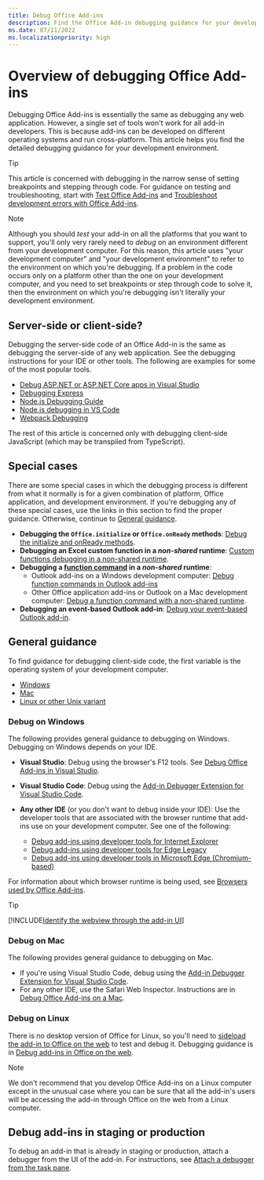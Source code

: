 ```yaml
---
title: Debug Office Add-ins
description: Find the Office Add-in debugging guidance for your development environment.
ms.date: 07/11/2022
ms.localizationpriority: high
---
```


# Overview of debugging Office Add-ins

Debugging Office Add-ins is essentially the same as debugging any web application. However, a single set of tools won't work for all add-in developers. This is because add-ins can be developed on different operating systems and run cross-platform. This article helps you find the detailed debugging guidance for your development environment.

> [!TIP]
> This article is concerned with debugging in the narrow sense of setting breakpoints and stepping through code. For guidance on testing and troubleshooting, start with [Test Office Add-ins](test-debug-office-add-ins.md) and [Troubleshoot development errors with Office Add-ins](troubleshoot-development-errors.md).

> [!NOTE]
> Although you should *test* your add-in on all the platforms that you want to support, you'll only very rarely need to *debug* on an environment different from your development computer. For this reason, this article uses "your development computer" and "your development environment" to refer to the environment on which you're debugging. If a problem in the code occurs only on a platform other than the one on your development computer, and you need to set breakpoints or step through code to solve it, then the environment on which you're debugging isn't literally your development environment.

## Server-side or client-side?

Debugging the server-side code of an Office Add-in is the same as debugging the server-side of any web application. See the debugging instructions for your IDE or other tools. The following are examples for some of the most popular tools.

- [Debug ASP.NET or ASP.NET Core apps in Visual Studio](/visualstudio/debugger/how-to-enable-debugging-for-aspnet-applications)
- [Debugging Express](https://expressjs.com/en/guide/debugging.html)
- [Node.js Debugging Guide](https://nodejs.org/en/docs/guides/debugging-getting-started/)
- [Node.js debugging in VS Code](https://code.visualstudio.com/docs/nodejs/nodejs-debugging)
- [Webpack Debugging](https://webpack.js.org/contribute/debugging/)

The rest of this article is concerned only with debugging client-side JavaScript (which may be transpiled from TypeScript).

## Special cases

There are some special cases in which the debugging process is different from what it normally is for a given combination of platform, Office application, and development environment. If you're debugging any of these special cases, use the links in this section to find the proper guidance. Otherwise, continue to [General guidance](#general-guidance).

- **Debugging the `Office.initialize` or `Office.onReady` methods**: [Debug the initialize and onReady methods](debug-initialize-onready.md).
- **Debugging an Excel custom function in a _non-shared_ runtime**: [Custom functions debugging in a non-shared runtime](../excel/custom-functions-debugging.md).
- **Debugging a [function command](../design/add-in-commands.md#types-of-add-in-commands) in a _non-shared_ runtime**: 
    - Outlook add-ins on a Windows development computer: [Debug function commands in Outlook add-ins](../outlook/debug-ui-less.md) 
    - Other Office application add-ins or Outlook on a Mac development computer: [Debug a function command with a non-shared runtime](debug-function-command.md).
- **Debugging an event-based Outlook add-in**: [Debug your event-based Outlook add-in](../outlook/debug-autolaunch.md). 
 
## General guidance

To find guidance for debugging client-side code, the first variable is the operating system of your development computer.

- [Windows](#debug-on-windows)
- [Mac](#debug-on-mac)
- [Linux or other Unix variant](#debug-on-linux)

### Debug on Windows

The following provides general guidance to debugging on Windows. Debugging on Windows depends on your IDE.

- **Visual Studio**: Debug using the browser's F12 tools. See [Debug Office Add-ins in Visual Studio](../develop/debug-office-add-ins-in-visual-studio.md).
- **Visual Studio Code**: Debug using the [Add-in Debugger Extension for Visual Studio Code](debug-with-vs-extension.md).
- **Any other IDE** (or you don't want to debug inside your IDE): Use the developer tools that are associated with the browser runtime that add-ins use on your development computer. See one of the following:

    - [Debug add-ins using developer tools for Internet Explorer](debug-add-ins-using-f12-tools-ie.md)
    - [Debug add-ins using developer tools for Edge Legacy](debug-add-ins-using-devtools-edge-legacy.md)
    - [Debug add-ins using developer tools in Microsoft Edge (Chromium-based)](debug-add-ins-using-devtools-edge-chromium.md)

For information about which browser runtime is being used, see [Browsers used by Office Add-ins](../concepts/browsers-used-by-office-web-add-ins.md).

> [!TIP]
> [!INCLUDE[Identify the webview through the add-in UI](../includes/identify-webview-in-ui.md)]

### Debug on Mac

The following provides general guidance to debugging on Mac.

- If you're using Visual Studio Code, debug using the [Add-in Debugger Extension for Visual Studio Code](debug-with-vs-extension.md).
- For any other IDE, use the Safari Web Inspector. Instructions are in [Debug Office Add-ins on a Mac](debug-office-add-ins-on-ipad-and-mac.md).


### Debug on Linux

There is no desktop version of Office for Linux, so you'll need to [sideload the add-in to Office on the web](sideload-office-add-ins-for-testing.md) to test and debug it. Debugging guidance is in [Debug add-ins in Office on the web](debug-add-ins-in-office-online.md).

> [!NOTE]
> We don't recommend that you develop Office Add-ins on a Linux computer except in the unusual case where you can be sure that all the add-in's users will be accessing the add-in through Office on the web from a Linux computer.

## Debug add-ins in staging or production

To debug an add-in that is already in staging or production, attach a debugger from the UI of the add-in. For instructions, see [Attach a debugger from the task pane](attach-debugger-from-task-pane.md).